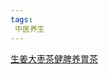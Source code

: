 ```yaml
---
tags:
 中医养生
---
```

[生姜大枣茶健脾养胃茶](https://drive.google.com/file/d/1Pu9lh69ztQC4JVJ6E5GQSPAVeRML6d0x/view?usp=drivesdk)
